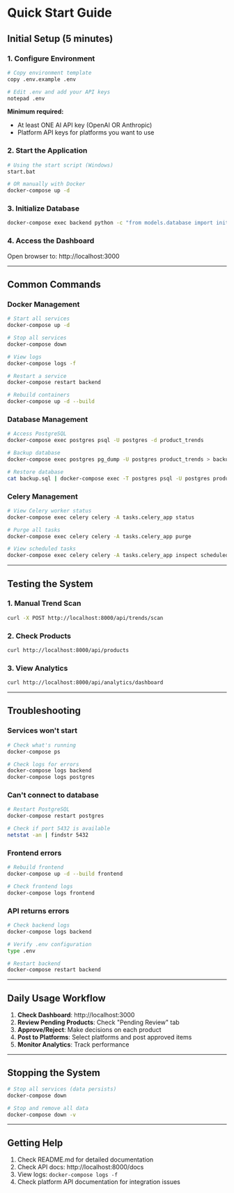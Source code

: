 # Quick Start Guide

## Initial Setup (5 minutes)

### 1. Configure Environment
```bash
# Copy environment template
copy .env.example .env

# Edit .env and add your API keys
notepad .env
```

**Minimum required:**
- At least ONE AI API key (OpenAI OR Anthropic)
- Platform API keys for platforms you want to use

### 2. Start the Application
```bash
# Using the start script (Windows)
start.bat

# OR manually with Docker
docker-compose up -d
```

### 3. Initialize Database
```bash
docker-compose exec backend python -c "from models.database import init_db; init_db()"
```

### 4. Access the Dashboard
Open browser to: http://localhost:3000

---

## Common Commands

### Docker Management
```bash
# Start all services
docker-compose up -d

# Stop all services
docker-compose down

# View logs
docker-compose logs -f

# Restart a service
docker-compose restart backend

# Rebuild containers
docker-compose up -d --build
```

### Database Management
```bash
# Access PostgreSQL
docker-compose exec postgres psql -U postgres -d product_trends

# Backup database
docker-compose exec postgres pg_dump -U postgres product_trends > backup.sql

# Restore database
cat backup.sql | docker-compose exec -T postgres psql -U postgres product_trends
```

### Celery Management
```bash
# View Celery worker status
docker-compose exec celery celery -A tasks.celery_app status

# Purge all tasks
docker-compose exec celery celery -A tasks.celery_app purge

# View scheduled tasks
docker-compose exec celery celery -A tasks.celery_app inspect scheduled
```

---

## Testing the System

### 1. Manual Trend Scan
```bash
curl -X POST http://localhost:8000/api/trends/scan
```

### 2. Check Products
```bash
curl http://localhost:8000/api/products
```

### 3. View Analytics
```bash
curl http://localhost:8000/api/analytics/dashboard
```

---

## Troubleshooting

### Services won't start
```bash
# Check what's running
docker-compose ps

# Check logs for errors
docker-compose logs backend
docker-compose logs postgres
```

### Can't connect to database
```bash
# Restart PostgreSQL
docker-compose restart postgres

# Check if port 5432 is available
netstat -an | findstr 5432
```

### Frontend errors
```bash
# Rebuild frontend
docker-compose up -d --build frontend

# Check frontend logs
docker-compose logs frontend
```

### API returns errors
```bash
# Check backend logs
docker-compose logs backend

# Verify .env configuration
type .env

# Restart backend
docker-compose restart backend
```

---

## Daily Usage Workflow

1. **Check Dashboard**: http://localhost:3000
2. **Review Pending Products**: Check "Pending Review" tab
3. **Approve/Reject**: Make decisions on each product
4. **Post to Platforms**: Select platforms and post approved items
5. **Monitor Analytics**: Track performance

---

## Stopping the System

```bash
# Stop all services (data persists)
docker-compose down

# Stop and remove all data
docker-compose down -v
```

---

## Getting Help

1. Check README.md for detailed documentation
2. Check API docs: http://localhost:8000/docs
3. View logs: `docker-compose logs -f`
4. Check platform API documentation for integration issues
